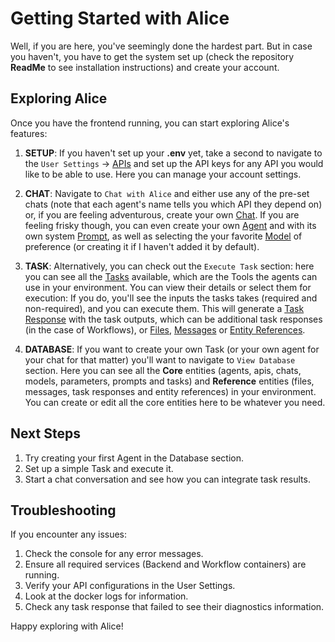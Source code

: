 # Getting Started with Alice

Well, if you are here, you've seemingly done the hardest part. But in case you haven't, you have to get the system set up (check the repository **ReadMe** to see installation instructions) and create your account. 

## Exploring Alice

Once you have the frontend running, you can start exploring Alice's features:

1. **SETUP**: If you haven't set up your **.env** yet, take a second to navigate to the `User Settings` -> [APIs](/shared/knowledgebase/core/api/api) and set up the API keys for any API you would like to be able to use. Here you can manage your account settings. 

2. **CHAT**: Navigate to `Chat with Alice` and either use any of the pre-set chats (note that each agent's name tells you which API they depend on) or, if you are feeling adventurous, create your own [Chat](/shared/knowledgebase/core/chat). If you are feeling frisky though, you can even create your own [Agent](/shared/knowledgebase/core/agent) and with its own system [Prompt](/shared/knowledgebase/core/prompt), as well as selecting the your favorite [Model](/shared/knowledgebase/core/model) of preference (or creating it if I haven't added it by default). 

3. **TASK**: Alternatively, you can check out the `Execute Task` section: here you can see all the [Tasks](/shared/knowledgebase/core/task/task) available, which are the Tools the agents can use in your environment. You can view their details or select them for execution: If you do, you'll see the inputs the tasks takes (required and non-required), and you can execute them. This will generate a [Task Response](/shared/knowledgebase/core/task_response) with the task outputs, which can be additional task responses (in the case of Workflows), or [Files](/shared/knowledgebase/core/file), [Messages](/shared/knowledgebase/core/message) or [Entity References](/shared/knowledgebase/core/entity_reference). 

4. **DATABASE**: If you want to create your own Task (or your own agent for your chat for that matter) you'll want to navigate to `View Database` section. Here you can see all the **Core** entities (agents, apis, chats, models, parameters, prompts and tasks) and **Reference** entities (files, messages, task responses and entity references) in your environment. You can create or edit all the core entities here to be whatever you need. 

## Next Steps

1. Try creating your first Agent in the Database section.
2. Set up a simple Task and execute it.
3. Start a chat conversation and see how you can integrate task results.

## Troubleshooting

If you encounter any issues:
1. Check the console for any error messages.
2. Ensure all required services (Backend and Workflow containers) are running.
3. Verify your API configurations in the User Settings. 
4. Look at the docker logs for information. 
5. Check any task response that failed to see their diagnostics information. 

Happy exploring with Alice!